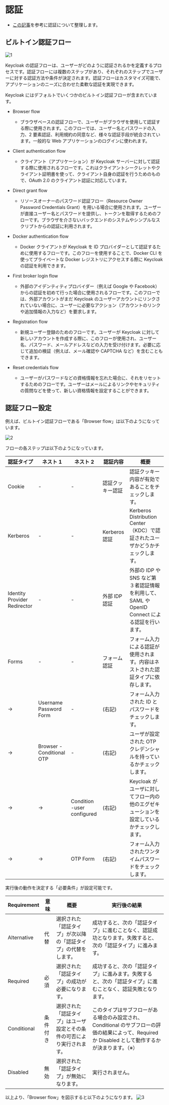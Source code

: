 # 認証

- [この記事](https://qiita.com/l_katayose/items/1def7fb1c7595e82c225)を参考に認証について整理します。

## ビルトイン認証フロー

![1](./4_Authentication/1.png)

Keycloak の認証フローは、ユーザーがどのように認証されるかを定義するプロセスです。認証フローには複数のステップがあり、それぞれのステップでユーザーに対する認証方法や条件が決定されます。認証フローはカスタマイズ可能で、アプリケーションのニーズに合わせた柔軟な認証を実現できます。

Keycloak にはデフォルトでいくつかのビルトイン認証フローが含まれています。

- Browser flow

  - ブラウザベースの認証フローで、ユーザーがブラウザを使用して認証する際に使用されます。このフローでは、ユーザー名とパスワードの入力、2 要素認証、利用規約の同意など、様々な認証手段が統合されています。一般的な Web アプリケーションのログインに使われます。

- Client authentication flow

  - クライアント（アプリケーション）が Keycloak サーバーに対して認証する際に使用されるフローです。これはクライアントシークレットやクライアント証明書を使って、クライアント自身の認証を行うためのもので、OAuth 2.0 のクライアント認証に対応しています。

- Direct grant flow

  - リソースオーナーのパスワード認証フロー（Resource Owner Password Credentials Grant）を用いる場合に使用されます。ユーザーが直接ユーザー名とパスワードを提供し、トークンを取得するためのフローです。ブラウザを介さないバックエンドのシステムやシンプルなスクリプトからの認証に利用されます。

- Docker authentication flow

  - Docker クライアントが Keycloak を ID プロバイダーとして認証するために使用するフローです。このフローを使用することで、Docker CLI を使ってプライベートな Docker レジストリにアクセスする際に Keycloak の認証を利用できます。

- First broker login flow

  - 外部のアイデンティティプロバイダー（例えば Google や Facebook）からの認証を初めて行った場合に使用されるフローです。このフローでは、外部アカウントがまだ Keycloak のユーザーアカウントにリンクされていない場合に、ユーザーに必要なアクション（アカウントのリンクや追加情報の入力など）を要求します。

- Registration flow

  - 新規ユーザー登録のためのフローです。ユーザーが Keycloak に対して新しいアカウントを作成する際に、このフローが使用され、ユーザー名、パスワード、メールアドレスなどの入力を受け付けます。必要に応じて追加の検証（例えば、メール確認や CAPTCHA など）を含むこともできます。

- Reset credentials flow
  - ユーザーがパスワードなどの資格情報を忘れた場合に、それをリセットするためのフローです。ユーザーはメールによるリンクやセキュリティの質問などを使って、新しい資格情報を設定することができます。

## 認証フロー設定

例えば、ビルトイン認証フローである「Browser flow」は以下のようになっています。

![2](./4_Authentication/2.png)

フローの各ステップは以下のようになっています。

| 認証タイプ                   | ネスト 1                  | ネスト 2                   | 認証内容         | 概要                                                                                          |
| ---------------------------- | ------------------------- | -------------------------- | ---------------- | --------------------------------------------------------------------------------------------- |
| Cookie                       | -                         | -                          | 認証クッキー認証 | 認証クッキー内容が有効であることをチェックします。                                            |
| Kerberos                     | -                         | -                          | Kerberos 認証    | Kerberos Distribution Center（KDC）で認証されたユーザかどうかチェックします。                 |
| Identity Provider Redirector | -                         | -                          | 外部 IDP 認証    | 外部の IDP や SNS など第３者認証情報を利用して、SAML や OpenID Connect による認証を行います。 |
| Forms                        | -                         | -                          | フォーム認証     | フォーム入力による認証が使用されます。内容はネストされた認証タイプに依存します。              |
| ->                           | Username Password Form    | -                          | (右記)           | フォーム入力された ID とパスワードをチェックします。                                          |
| ->                           | Browser - Conditional OTP | -                          | (右記)           | ユーザが設定された OTP クレデンシャルを持っているかチェックします。                           |
| ->                           | ->                        | Condition -user configured | (右記)           | Keycloak がユーザに対してフロー内の他のエグゼキューションを設定しているかチェックします。     |
| ->                           | ->                        | OTP Form                   | (右記)           | フォーム入力されたワンタイムパスワードをチェックします。                                      |

実行後の動作を決定する「必要条件」が設定可能です。

| Requirement | 意味     | 概要                                                                     | 実行後の結果                                                                                                                                         |
| ----------- | -------- | ------------------------------------------------------------------------ | ---------------------------------------------------------------------------------------------------------------------------------------------------- |
| Alternative | 代替     | 選択された「認証タイプ」が次以降の「認証タイプ」の代替をします。         | 成功すると、次の「認証タイプ」に進むことなく、認証成功となります。失敗すると、次の「認証タイプ」に進みます。                                         |
| Required    | 必須     | 選択された「認証タイプ」の成功が必要になります。                         | 成功すると、次の「認証タイプ」に進みます。失敗すると、次の「認証タイプ」に進むことなく、認証失敗となります。                                         |
| Conditional | 条件付き | 選択された「認証タイプ」はユーザ設定とその条件の可否により実行されます。 | このタイプはサブフローがある場合のみ設定され、Conditional のサブフローの評価の結果によって、Required か Disabled として動作するかが決まります。（※） |
| Disabled    | 無効     | 選択された「認証タイプ」が無効になります。                               | 実行されません。                                                                                                                                     |

以上より、「Browser flow」を図示すると以下のようになります。
![3](./4_Authentication/3.drawio.svg)
